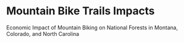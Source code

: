 # Mountain Bike Trails Impacts

Economic Impact of Mountain Biking on National Forests in Montana, Colorado, and North Carolina

